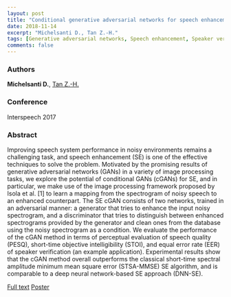 ```yaml
---
layout: post
title: "Conditional generative adversarial networks for speech enhancement and noise-robust speaker verification"
date: 2018-11-14
excerpt: "Michelsanti D., Tan Z.-H."
tags: [Generative adversarial networks, Speech enhancement, Speaker verification]
comments: false
---
```


### Authors

**Michelsanti D.**, [Tan Z.-H.](http://kom.aau.dk/~zt/)

### Conference

Interspeech 2017

### Abstract

Improving speech system performance in noisy environments remains a challenging task, and speech enhancement (SE) is one of the effective techniques to solve the problem. Motivated by the promising results of generative adversarial networks (GANs) in a variety of image processing tasks, we explore the potential of conditional GANs (cGANs) for SE, and in particular, we make use of the image processing framework proposed by Isola et al. [1] to learn a mapping from the spectrogram of noisy speech to an enhanced counterpart. The SE cGAN consists of two networks, trained in an adversarial manner: a generator that tries to enhance the input noisy spectrogram, and a discriminator that tries to distinguish between enhanced spectrograms provided by the generator and clean ones from the database using the noisy spectrogram as a condition. We evaluate the performance of the cGAN method in terms of perceptual evaluation of speech quality (PESQ), short-time objective intelligibility (STOI), and equal error rate (EER) of speaker verification (an example application). Experimental results show that the cGAN method overall outperforms the classical short-time spectral amplitude minimum mean square error (STSA-MMSE) SE algorithm, and is comparable to a deep neural network-based SE approach (DNN-SE).

[Full text](https://www.isca-speech.org/archive/Interspeech_2017/pdfs/1620.PDF)
[Poster](https://github.com/danmic/danmic.github.io/raw/master/assets/img/gan-se.pdf)
